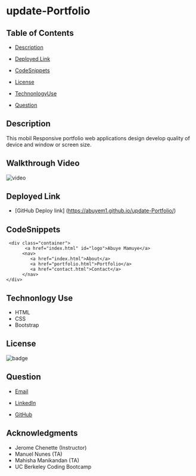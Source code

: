 # update-Portfolio

## Table of Contents
 - [Description](#description)

 - [Deployed Link](#deployed-link)
 
 - [CodeSnippets](#CodeSnippets)

 - [License](#license)

 - [TechnonlogyUse](#Technonlogy-Use)

 - [Question](#Question)

## Description

This mobil Responsive portfolio web applications design develop quality of device and window or screen size.

## Walkthrough Video

 ![video](assets/CSS/image/update-Portfolio.gif)

## Deployed Link
* [GitHub Deploy link] (https://abuyem1.github.io/update-Portfolio/)
## CodeSnippets

     <div class="container">
           <a href="index.html" id="logo">Abuye Mamuye</a>
          <nav>
             <a href="index.html">About</a>
             <a href="portfolio.html">Portfolio</a>
             <a href="contact.html">Contact</a>
          </nav>
    </div>

## Technonlogy Use

* HTML
* CSS
* Bootstrap
## License

![badge](https://shields.io/badge/license-MIT-green)

## Question
  
 * [Email](abuye20@yahoo.com)

 * [LinkedIn](https://www.linkedin.com/in/abuye-mamuye-5a49921b0/)

 * [GitHub](https://github.com/AbuyeM1)

## Acknowledgments
 - Jerome Chenette (Instructor)
 - Manuel Nunes (TA)
 - Mahisha Manikandan (TA)
 - UC Berkeley Coding Bootcamp
